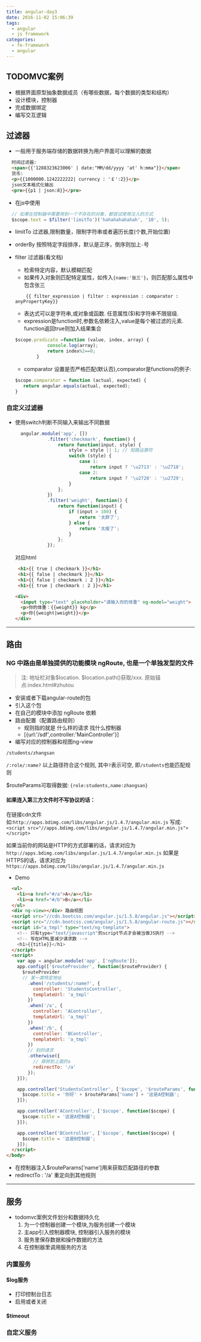 ```yaml
---
title: angular-day3
date: 2016-11-02 15:06:39
tags:
  - angular
  - js framework
categories:
  - fe-framework 
  - angular
---
```



## TODOMVC案例

- 根据界面原型抽象数据成员（有哪些数据，每个数据的类型和结构）
- 设计模块，控制器
- 完成数据绑定
- 编写交互逻辑


## 过滤器
  - 一般用于服务端存储的数据转换为用户界面可以理解的数据
  ```html
    时间过滤器:
    <span>{{'1288323623006' | date:"MM/dd/yyyy 'at' h:mma"}}</span>
    货币:
    <p>{{1000000.1242222222| currency : '￡':2}}</p>
    json文本格式化输出
    <pre>{{p1 | json:8}}</pre>
  ```
  - 在js中使用
  ```javaScript
    // 如果在控制器中需要用到一个不存在的对象，都尝试使用注入的方式
    $scope.text = $filter('limitTo')('hahahahahahah', '10', 5);
  ```
<!--more-->
  - limitTo 过滤器,限制数量，限制字符串或者遍历长度(个数,开始位置)

  - orderBy 按照特定字段排序，默认是正序，倒序则加上`-`号

  - filter 过滤器(看文档)
    - 检索特定内容，默认模糊匹配
    - 如果传入对象则匹配特定属性，如传入`{name:'张三'}`，则匹配那么属性中包含张三
    ```
        {{ filter_expression | filter : expression : comparator : anyPropertyKey}}
    ```
    - 表达式可以是字符串,或对象或函数. 任意属性($)和字符串不限层级.
    - expression是function时,参数名依赖注入,value是每个被过滤的元素. function返回true则加入结果集合
    ```javaScript
    $scope.predicate =function (value, index, array) {
    		    console.log(array);
    			return index%2==0;
    		}
    ```
    - comparator 设置是否严格匹配(默认否),comparator是functions的例子:
    ```javaScript
    $scope.comparator = function (actual, expected) {
       return angular.equals(actual, expected);
    }
    ```
### 自定义过滤器

- 使用switch判断不同输入来输出不同数据
  ```javaScript
    angular.module('app', [])
    		  .filter('checkmark', function() {
    			  return function(input, style) {
    				  style = style || 1; // 短路运算符
    				  switch (style) {
    					  case 1:
    						  return input ? '\u2713' : '\u2718';
    					  case 2:
    						  return input ? '\u2720' : '\u2729';
    				  }
    			  };
    		  })
    		  .filter('weight', function() {
    			  return function(input) {
    				  if (input > 100) {
    					  return '太胖了';
    				  } else {
    					  return '太瘦了';
    				  }
    			  };
    		  });

  ```
  对应html
  ```html
   <h1>{{ true | checkmark }}</h1>
   <h1>{{ false | checkmark }}</h1>
   <h1>{{ false | checkmark : 2 }}</h1>
   <h1>{{ true | checkmark : 2 }}</h1>

  <div>
  	<input type="text" placeholder="请输入你的体重" ng-model="weight">
  	<p>你的体重：{{weight}} kg</p>
  	<p>你{{weight|weight}}</p>
  </div>
  ```


---
## 路由

### NG 中路由是单独提供的功能模块 ngRoute, 也是一个单独发型的文件
> 注: 地址栏对象$location. $location.path()获取/xxx. 原始锚点:index.html#zhutou

- 安装或者下载angular-route的包
- 引入这个包
- 在自己的模块中添加 ngRoute 依赖
- 路由配置（配置路由规则）
  + 规则指的就是 什么样的请求 找什么控制器
  + [{url:'/sdf',controller:'MainController'}]
- 编写对应的控制器和视图ng-view

`/students/zhangsan`

`/:role/:name?`  以上路径符合这个规则, 其中`?`表示可空, 即`/students`也能匹配规则

$routeParams可取得数据: `{role:students,name:zhangsan}`

#### 如果连入第三方文件时不写协议的话：
在链接cdn文件如:`http://apps.bdimg.com/libs/angular.js/1.4.7/angular.min.js`
写成: `<script src="//apps.bdimg.com/libs/angular.js/1.4.7/angular.min.js"></script>`

如果当前你的网站是HTTP的方式部署的话，请求对应为
`http://apps.bdimg.com/libs/angular.js/1.4.7/angular.min.js`
如果是HTTPS的话，请求对应为
`https://apps.bdimg.com/libs/angular.js/1.4.7/angular.min.js`

- Demo
```HTML
  <ul>
    <li><a href="#/a">A</a></li>
    <li><a href="#/b">B</a></li>
  </ul>
  <div ng-view></div> 路由视图
  <script src="//cdn.bootcss.com/angular.js/1.5.8/angular.js"></script>
  <script src="//cdn.bootcss.com/angular.js/1.5.8/angular-route.js"></script>
  <script id="a_tmpl" type="text/ng-template">
    <!-- 只有type="text/javascript"的script节点才会被当做JS执行 -->
    <!-- 写在HTML里减少请求数 -->
    <h1>{{title}}</h1>
  </script>
  <script>
    var app = angular.module('app', ['ngRoute']);
    app.config(['$routeProvider', function($routeProvider) {
      $routeProvider
      // 某一类特定地址
        .when('/students/:name?', {
          controller: 'StudentsController',
          templateUrl: 'a_tmpl'
        })
        .when('/a', {
          controller: 'AController',
          templateUrl: 'a_tmpl'
        })
        .when('/b', {
          controller: 'BController',
          templateUrl: 'a_tmpl'
        })
        // 别的请求
        .otherwise({
          // 跳转到上面的a
          redirectTo: '/a'
        });
    }]);

    app.controller('StudentsController', ['$scope', '$routeParams', function($scope, $routeParams) {
      $scope.title = '你好' + $routeParams['name'] + '这是A控制器';
    }]);

    app.controller('AController', ['$scope', function($scope) {
      $scope.title = '这是A控制器';
    }]);

    app.controller('BController', ['$scope', function($scope) {
      $scope.title = '这是B控制器';
    }]);
  </script>
</body>
```
  - 在控制器注入$routeParams['name']用来获取匹配路径的参数
  - redirectTo : '/a' 重定向到其他规则


---
## 服务
  - todomvc案例文件划分和数据持久化
    1. 为一个控制器创建一个模块,为服务创建一个模块
    2. 主app引入控制器模块, 控制器引入服务的模块
    3. 服务里保存数据和操作数据的方法
    4. 在控制器里调用服务的方法
### 内置服务
#### $log服务

- 打印控制台日志
- 启用或者关闭

#### $timeout

### 自定义服务
